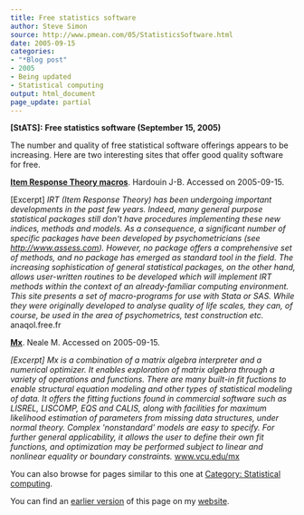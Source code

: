 ```yaml
---
title: Free statistics software
author: Steve Simon
source: http://www.pmean.com/05/StatisticsSoftware.html
date: 2005-09-15
categories:
- "*Blog post"
- 2005
- Being updated
- Statistical computing
output: html_document
page_update: partial
---
```

**[StATS]:** **Free statistics software (September
15, 2005)**

The number and quality of free statistical software offerings appears to
be increasing. Here are two interesting sites that offer good quality
software for free.

**[Item Response Theory macros](http://anaqol.free.fr)**. Hardouin J-B.
Accessed on 2005-09-15.

\[Excerpt\] *IRT (Item Response Theory) has been undergoing important
developments in the past few years. Indeed, many general purpose
statistical packages still don't have procedures implementing these
new indices, methods and models. As a consequence, a significant
number of specific packages have been developed by psychometricians
(see http://www.assess.com). However, no package offers a
comprehensive set of methods, and no package has emerged as standard
tool in the field. The increasing sophistication of general
statistical packages, on the other hand, allows user-written routines
to be developed which will implement IRT methods within the context of
an already-familiar computing environment. This site presents a set of
macro-programs for use with Stata or SAS. While they were originally
developed to analyse quality of life scales, they can, of course, be
used in the area of psychometrics, test construction etc.*
anaqol.free.fr

**[Mx](http://www.vcu.edu/mx)**. Neale M. Accessed on 2005-09-15.

*\[Excerpt\] Mx is a combination of a matrix algebra interpreter and a
numerical optimizer. It enables exploration of matrix algebra through
a variety of operations and functions. There are many built-in fit
fuctions to enable structural equation modeling and other types of
statistical modeling of data. It offers the fitting fuctions found in
commercial software such as LISREL, LISCOMP, EQS and CALIS, along with
facilities for maximum likelihood estimation of parameters from
missing data structures, under normal theory. Complex 'nonstandard'
models are easy to specify. For further general applicability, it
allows the user to define their own fit functions, and optimization
may be performed subject to linear and nonlinear equality or boundary
constraints.* www.vcu.edu/mx

You can also browse
for pages similar to this one at [Category: Statistical
computing](../category/StatisticalComputing.html).

You can find an [earlier version][sim1] of this page on my [website][sim2].

[sim1]: http://www.pmean.com/05/StatisticsSoftware.html
[sim2]: http://www.pmean.com
